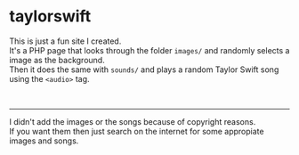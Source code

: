 # taylorswift
This is just a fun site I created.<br>
It's a PHP page that looks through the folder `images/` and randomly selects a image as the background.<br>
Then it does the same with `sounds/` and plays a random Taylor Swift song using the `<audio>` tag.

<br>
<hr>
I didn't add the images or the songs because of copyright reasons.<br>
If you want them then just search on the internet for some appropiate images and songs.
